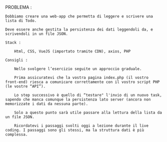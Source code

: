 PROBLEMA :

    Dobbiamo creare una web-app che permetta di leggere e scrivere una lista di Todo. 

    Deve essere anche gestita la persistenza dei dati leggendoli da, e scrivendoli in un file JSON.

    Stack :

        Html, CSS, VueJS (importato tramite CDN), axios, PHP

    Consigli :

        Nello svolgere l’esercizio seguite un approccio graduale. 
        
        Prima assicuratevi che la vostra pagina index.php (il vostro front-end) riesca a comunicare correttamente con il vostro script PHP (le vostre “API”).

        Lo step successivo è quello di “testare" l'invio di un nuovo task, sapendo che manca comunque la persistenza lato server (ancora non memorizzate i dati da nessuna parte). 
        
        Solo a questo punto sarà utile passare alla lettura della lista da un file JSON.

        Ricordatevi i passaggi svolti oggi a lezione durante il live coding. I passaggi sono gli stessi, ma la struttura dati è più complessa.